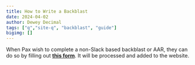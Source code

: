 ```yaml
---
title: How to Write a Backblast
date: 2024-04-02
author: Dewey Decimal
tags: ["q","site-q", "backblast", "guide"]
bigimg: []
---
```


When Pax wish to complete a non-Slack based backblast or AAR, they can do so by filling out **[this form](https://forms.gle/45pwc7P8npUuAh4x8)**. It will be processed and added to the website.


